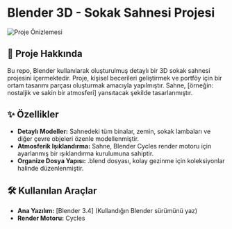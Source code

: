 # Blender 3D - Sokak Sahnesi Projesi

![Proje Önizlemesi](https://cdna.artstation.com/p/assets/images/images/089/476/844/large/emirhan-hatipoglu-ekran-goruntusu.jpg?1751047287)

## 📝 Proje Hakkında

Bu repo, Blender kullanılarak oluşturulmuş detaylı bir 3D sokak sahnesi projesini içermektedir. Proje, kişisel becerileri geliştirmek ve portföy için bir ortam tasarımı parçası oluşturmak amacıyla yapılmıştır. Sahne, [örneğin: nostaljik ve sakin bir atmosferi] yansıtacak şekilde tasarlanmıştır.

## ✨ Özellikler

- **Detaylı Modeller:** Sahnedeki tüm binalar, zemin, sokak lambaları ve diğer çevre objeleri özenle modellenmiştir.
- **Atmosferik Işıklandırma:** Sahne, Blender Cycles render motoru için ayarlanmış bir ışıklandırma kurulumuna sahiptir.
- **Organize Dosya Yapısı:** .blend dosyası, kolay gezinme için koleksiyonlar halinde düzenlenmiştir.

## 🛠️ Kullanılan Araçlar

- **Ana Yazılım:** [Blender 3.4] (Kullandığın Blender sürümünü yaz)
- **Render Motoru:** Cycles